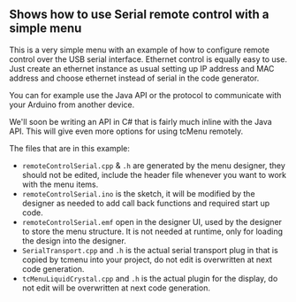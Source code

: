 ## Shows how to use Serial remote control with a simple menu

This is a very simple menu with an example of how to configure remote control over the USB serial interface. Ethernet control is equally easy to use. Just create an ethernet instance as usual setting up IP address and MAC address and choose ethernet instead of serial in the code generator.

You can for example use the Java API or the protocol to communicate with your Arduino from another device.

We'll soon be writing an API in C# that is fairly much inline with the Java API. This will give even more options for using tcMenu remotely.

The files that are in this example:

* `remoteControlSerial.cpp` & `.h` are generated by the menu designer, they should not be edited, include the header file whenever you want to work with the menu items.
* `remoteControlSerial.ino` is the sketch, it will be modified by the designer as needed to add call back functions and required start up code.
* `remoteControlSerial.emf` open in the designer UI, used by the designer to store the menu structure. It is not needed at runtime, only for loading the design into the designer.
* `SerialTransport.cpp` and `.h` is the actual serial transport plug in that is copied by tcmenu into your project, do not edit is overwritten at next code generation.
* `tcMenuLiquidCrystal.cpp` and `.h` is the actual plugin for the display, do not edit will be overwritten at next code generation.
